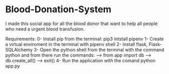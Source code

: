 # Blood-Donation-System
 
I made this social app for all the blood donor that want to help all people who need a urgent blood transfusion.

Requirements:
0- Install pip from the terminal: pip3 intstall pipenv
1- Create a virtual enviroment in the terminal with pipenv shell 
2- Install flask, Flask-SQLAlchemy 
3- Open the python shell from the terminal with the command python and from there run the commands: --> from app import db 
                                                                                                    --> db.create_all() 
                                                                                                    --> exit()
4- Run the application with the comand python app.py


